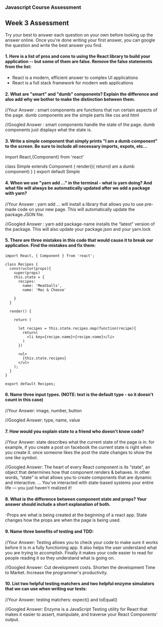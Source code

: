 ### Javascript Course Assessment

## Week 3 Assessment

Try your best to answer each question on your own before looking up the answer online. Once you're done writing your first answer, you can google the question and write the best answer you find.

#### 1. Here is a list of pros and cons to using the React library to build your application -- but some of them are false. Remove the false statements from the list:


- React is a modern, efficient answer to complex UI applications
- React is a full stack framework for modern web applications


 #### 2. What are "smart" and "dumb" components? Explain the difference and also add why we bother to make the distinction between them.


 //Your Answer : smart components are functions that run certain aspects of the page.  dumb components are the simple parts like css and html


 //Googled Answer : smart components handle the state of the page. dumb components just displays what the state is.


#### 3. Write a simple component that simply prints "I am a dumb component" to the screen. Be sure to include all necessary imports, expots, etc...
import React,{Component} from 'react'

class Simple extends Component {
    render(){
        return(I am a dumb component)
    }
    }
export default Simple
#### 4. When we use "yarn add ..." in the terminal - what is yarn doing? And what file will always be automatically updated after we add a package with yarn?


 //Your Answer : yarn add ... will install a library that allows you to use pre-made code on your new page.  This will automatically update the package.JSON file.


 //Googled Answer : yarn add package-name installs the “latest” version of the package. This will also update your package.json and your yarn.lock


#### 5. There are three mistakes in this code that would cause it to break our application. Find the mistakes and fix them:

    import React, { Component } from 'react';

    class Recipes {
      constructor(props){
        super(props)
        this.state = {
          recipes:
            name: 'Meatballs',
            name: 'Mac & Cheese'

        }
      }

      render() {

        return (

          let recipes = this.state.recipes.map(function(recipe){
            return(
              <li key={recipe.name}>{recipe.name}</li>
            )
          })

          <ul>
            {this.state.recipes}
          </ul>
        );
      }
    }

    export default Recipes;

#### 6. Name three input types. (NOTE: text is the default type - so it doesn't count in this case)

 //Your Answer: image, number, button


 //Googled Answer: type, name, value


 #### 7. How would you explain state to a friend who doesn't know code?

 //Your Answer: state describes what the current state of the page is in.  for example, if you create a post on facebook the current state is right when you create it.  once someone likes the post the state changes to show the one like symbol.


 //Googled Answer: The heart of every React component is its “state”, an object that determines how that component renders & behaves. In other words, “state” is what allows you to create components that are dynamic and interactive. ... You've interacted with state-based systems your entire life — you just haven't realized it!


 #### 8. What is the difference between component state and props? Your answer should include a short explanation of both.
 -Props are what is being created at the beginning of a react app. State changes how the props are when the page is being used.

 #### 9. Name three benefits of testing and TDD:


 //Your Answer: Testing allows you to check your code to make sure it works before it is in a fully functioning app. It also helps the user understand what you are trying to accomplish. Finally it makes your code easier to read for people reading it so they understand what is going on.


 //Googled Answer:
 Cut development costs.
Shorten the development Time to Market.
Increase the programmer's productivity.


#### 10. List two helpful testing matchers and two helpful enzyme simulators that we can use when writing our tests:


 //Your Answer: testing matchers: expect() and toEqual()


 //Googled Answer:
Enzyme is a JavaScript Testing utility for React that makes it easier to assert, manipulate, and traverse your React Components' output.
